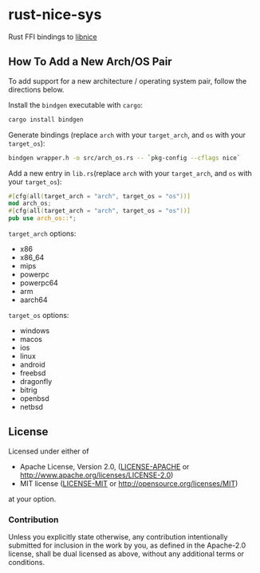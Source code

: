# rust-nice-sys

Rust FFI bindings to [libnice](https://nice.freedesktop.org/wiki/)

## How To Add a New Arch/OS Pair

To add support for a new architecture / operating system pair, follow the
directions below.

Install the `bindgen` executable with `cargo`:

```sh
cargo install bindgen
```

Generate bindings (replace `arch` with your `target_arch`, and `os` with your
`target_os`):

```sh
bindgen wrapper.h -o src/arch_os.rs -- `pkg-config --cflags nice`
```

Add a new entry in `lib.rs`(replace `arch` with your `target_arch`, and `os`
with your `target_os`):

```rust
#[cfg(all(target_arch = "arch", target_os = "os"))]
mod arch_os;
#[cfg(all(target_arch = "arch", target_os = "os"))]
pub use arch_os::*;
```

`target_arch` options:

- x86
- x86_64
- mips
- powerpc
- powerpc64
- arm
- aarch64

`target_os` options:

- windows
- macos
- ios
- linux
- android
- freebsd
- dragonfly
- bitrig
- openbsd
- netbsd

## License

Licensed under either of

- Apache License, Version 2.0, ([LICENSE-APACHE](LICENSE-APACHE) or http://www.apache.org/licenses/LICENSE-2.0)
- MIT license ([LICENSE-MIT](LICENSE-MIT) or http://opensource.org/licenses/MIT)

at your option.

### Contribution

Unless you explicitly state otherwise, any contribution intentionally submitted
for inclusion in the work by you, as defined in the Apache-2.0 license, shall be
dual licensed as above, without any additional terms or conditions.

